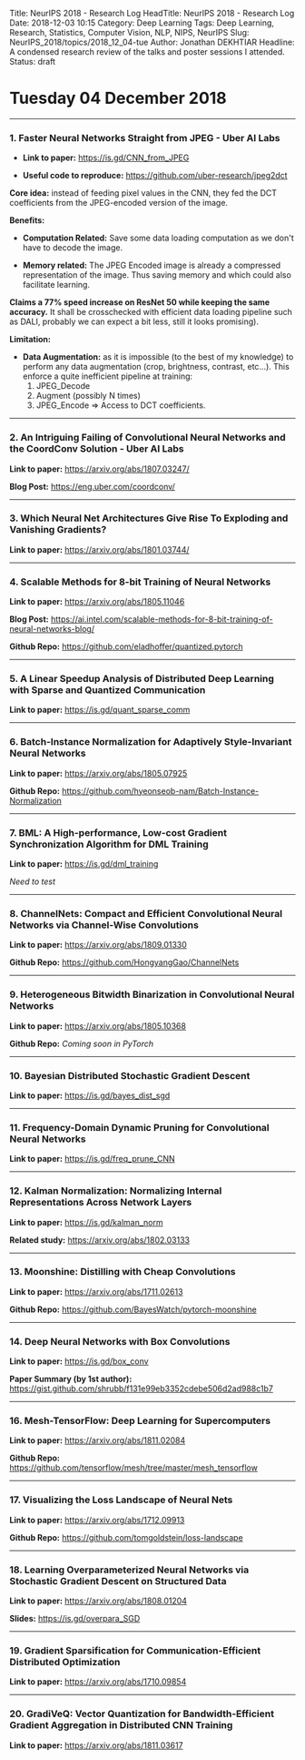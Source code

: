 Title: NeurIPS 2018 - Research Log
HeadTitle: NeurIPS 2018 - Research Log
Date: 2018-12-03 10:15
Category: Deep Learning
Tags: Deep Learning, Research, Statistics, Computer Vision, NLP, NIPS, NeurIPS
Slug: NeurIPS_2018/topics/2018_12_04-tue
Author: Jonathan DEKHTIAR
Headline: A condensed research review of the talks and poster sessions I attended.
Status: draft

# Tuesday 04 December 2018
--------------------

### 1. Faster Neural Networks Straight from JPEG - Uber AI Labs

- **Link to paper:** <https://is.gd/CNN_from_JPEG>
<!-- https://is.gd/stats.php?url=CNN_from_JPEG -->

- **Useful code to reproduce:** <https://github.com/uber-research/jpeg2dct>


**Core idea:** instead of feeding pixel values in the CNN, they fed the DCT coefficients from the JPEG-encoded version of the image.

**Benefits:**

- **Computation Related:** Save some data loading computation as we don't have to decode the image.

- **Memory related:** The JPEG Encoded image is already a compressed representation of the image.
Thus saving memory and which could also facilitate learning.

__Claims a 77% speed increase on ResNet 50 while keeping the same accuracy.__
It shall be crosschecked with efficient data loading pipeline such as DALI, probably we can expect a bit less, still it looks promising).

**Limitation:**

* **Data Augmentation:** as it is impossible (to the best of my knowledge) to perform any data augmentation (crop, brightness, contrast, etc...). This enforce a quite inefficient pipeline at training:
    1. JPEG_Decode
    2. Augment (possibly N times)
    3. JPEG_Encode => Access to DCT coefficients.

----------------------

### 2. An Intriguing Failing of Convolutional Neural Networks and the CoordConv Solution - Uber AI Labs

**Link to paper:** <https://arxiv.org/abs/1807.03247/>

**Blog Post:** <https://eng.uber.com/coordconv/>

----------------------

### 3. Which Neural Net Architectures Give Rise To Exploding and Vanishing Gradients?

**Link to paper:** <https://arxiv.org/abs/1801.03744/>


----------------------

### 4. Scalable Methods for 8-bit Training of Neural Networks

**Link to paper:** <https://arxiv.org/abs/1805.11046>

**Blog Post:** <https://ai.intel.com/scalable-methods-for-8-bit-training-of-neural-networks-blog/>

**Github Repo:** <https://github.com/eladhoffer/quantized.pytorch>


----------------------

### 5. A Linear Speedup Analysis of Distributed Deep Learning with Sparse and Quantized Communication

**Link to paper:** <https://is.gd/quant_sparse_comm>
<!-- https://is.gd/stats.php?url=quant_sparse_comm -->


----------------------

### 6. Batch-Instance Normalization for Adaptively Style-Invariant Neural Networks

**Link to paper:** <https://arxiv.org/abs/1805.07925>

**Github Repo:** <https://github.com/hyeonseob-nam/Batch-Instance-Normalization>


----------------------

### 7. BML: A High-performance, Low-cost Gradient Synchronization Algorithm for DML Training

**Link to paper:** <https://is.gd/dml_training>
<!-- https://is.gd/stats.php?url=dml_training -->

*Need to test*


----------------------

### 8. ChannelNets: Compact and Efficient Convolutional Neural Networks via Channel-Wise Convolutions

**Link to paper:** <https://arxiv.org/abs/1809.01330>

**Github Repo:** <https://github.com/HongyangGao/ChannelNets>


----------------------

### 9. Heterogeneous Bitwidth Binarization in Convolutional Neural Networks

**Link to paper:** <https://arxiv.org/abs/1805.10368>

**Github Repo:** *Coming soon in PyTorch*


----------------------

### 10. Bayesian Distributed Stochastic Gradient Descent

**Link to paper:** <https://is.gd/bayes_dist_sgd>
<!-- https://is.gd/stats.php?url=bayes_dist_sgd -->

----------------------

### 11. Frequency-Domain Dynamic Pruning for Convolutional Neural Networks

**Link to paper:** <https://is.gd/freq_prune_CNN>
<!-- https://is.gd/stats.php?url=freq_prune_CNN -->

----------------------

### 12. Kalman Normalization: Normalizing Internal Representations Across Network Layers

**Link to paper:** <https://is.gd/kalman_norm>
<!-- https://is.gd/stats.php?url=kalman_norm -->

**Related study:** <https://arxiv.org/abs/1802.03133>

----------------------

### 13. Moonshine: Distilling with Cheap Convolutions

**Link to paper:** <https://arxiv.org/abs/1711.02613>

**Github Repo:** <https://github.com/BayesWatch/pytorch-moonshine>

----------------------

### 14. Deep Neural Networks with Box Convolutions

**Link to paper:** <https://is.gd/box_conv>
<!-- https://is.gd/stats.php?url=box_conv -->

**Paper Summary (by 1st author):** <https://gist.github.com/shrubb/f131e99eb3352cdebe506d2ad988c1b7>

----------------------

### 16. Mesh-TensorFlow: Deep Learning for Supercomputers

**Link to paper:** <https://arxiv.org/abs/1811.02084>

**Github Repo:** <https://github.com/tensorflow/mesh/tree/master/mesh_tensorflow>

----------------------

### 17. Visualizing the Loss Landscape of Neural Nets

**Link to paper:** <https://arxiv.org/abs/1712.09913>

**Github Repo:** <https://github.com/tomgoldstein/loss-landscape>

----------------------

### 18. Learning Overparameterized Neural Networks via Stochastic Gradient Descent on Structured Data

**Link to paper:** <https://arxiv.org/abs/1808.01204>

**Slides:** <https://is.gd/overpara_SGD>
<!-- https://is.gd/stats.php?url=overpara_SGD -->

----------------------

### 19. Gradient Sparsification for Communication-Efficient Distributed Optimization

**Link to paper:** <https://arxiv.org/abs/1710.09854>

----------------------

### 20. GradiVeQ: Vector Quantization for Bandwidth-Efficient Gradient Aggregation in Distributed CNN Training

**Link to paper:** <https://arxiv.org/abs/1811.03617>
